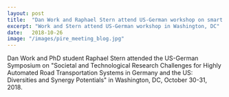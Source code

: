 ```yaml
---
layout: post
title:  "Dan Work and Raphael Stern attend US-German workshop on smart roads"
excerpt: "Work and Stern attend US-German workshop in Washington, DC"
date:   2018-10-26
image: "/images/pire_meeting_blog.jpg"
---
```


Dan Work and PhD student Raphael Stern attended the US-German Symposium on "Societal and Technological Research Challenges for Highly Automated Road Transportation Systems in Germany and the US: Diversities and Synergy Potentials" in Washington, DC, October 30-31, 2018.